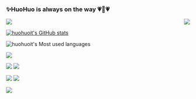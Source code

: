 ### ✨HuoHuo is always on the way 💗🤠💗
<p>
  <a href="https://count.getloli.com/"><img src="https://count.getloli.com/get/@github.readme"></a>
  <img src="https://weather-icon.huohuoit.repl.co/@shenzhen?v=1" align="right">
</p>

[![huohuoit's GitHub stats](https://github-readme-stats.vercel.app/api?username=huohuoit&show_icons=true&theme=radical)](https://github.com/anuraghazra/github-readme-stats)

![huohuoit's Most used languages](https://github-readme-stats.vercel.app/api/top-langs?username=huohuoit&show_icons=true&count_private=true&theme=gotham)

![](https://img.shields.io/badge/IDE-VS%20Code-blue)

[![](https://img.shields.io/badge/OS-Arch%20Linux-33aadd?style=flat-square&logo=arch-linux&logoColor=ffffff)](https://www.archlinux.org/)
[![](https://img.shields.io/badge/macOS-Hackintosh-292e33?style=flat-square&logo=apple&logoColor=ffffff)](https://www.tonymacx86.com/)

[![](https://img.shields.io/badge/Honor-V30-f5010c?style=flat-square&logo=huawei&logoColor=ffffff)](https://www.apple.com/)
[![](https://img.shields.io/badge/-Java-007396?style=flat-square&logo=java&logoColor=ffffff)](https://reactjs.org/)

[![](https://img.shields.io/badge/Steam-171a21?style=flat-square&logo=steam&logoColor=ffffff)](https://steamcommunity.com/id/antzuhl)

